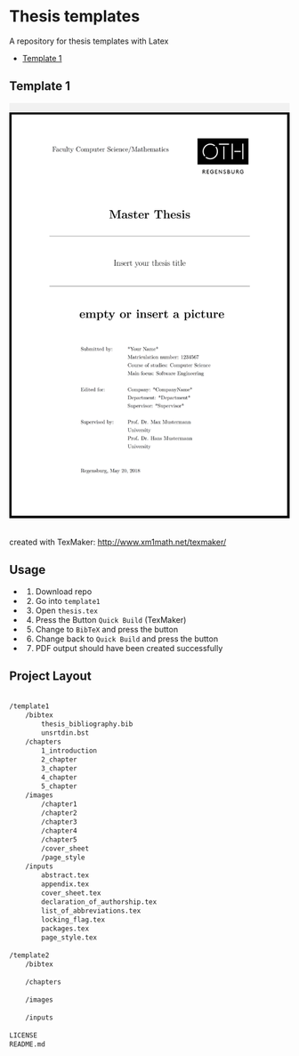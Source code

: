 # Thesis templates

A repository for thesis templates with Latex

- [Template 1](https://github.com/bierschi/thesis_templates#template-1)

## Template 1

<div align="left"; style="background-color:rgba(0,0,0, 0.047055)">
<br>
  <img src="repo_images/thesis_template_1.png" alt="example" width="515" height="730">
</div>
<br>

created with TexMaker:  http://www.xm1math.net/texmaker/

## Usage

- 1. Download repo
- 2. Go into `template1`
- 3. Open `thesis.tex`
- 4. Press the Button `Quick Build` (TexMaker)
- 5. Change to `BibTeX` and press the button
- 6. Change back to `Quick Build` and press the button
- 7. PDF output should have been created successfully


## Project Layout
<pre><code>
/template1
    /bibtex
        thesis_bibliography.bib
        unsrtdin.bst
    /chapters
        1_introduction
        2_chapter
        3_chapter
        4_chapter
        5_chapter
    /images
        /chapter1
        /chapter2
        /chapter3
        /chapter4
        /chapter5
        /cover_sheet
        /page_style
    /inputs
        abstract.tex
        appendix.tex
        cover_sheet.tex
        declaration_of_authorship.tex
        list_of_abbreviations.tex
        locking_flag.tex
        packages.tex
        page_style.tex

/template2
    /bibtex

    /chapters

    /images

    /inputs

LICENSE
README.md

</pre></code>